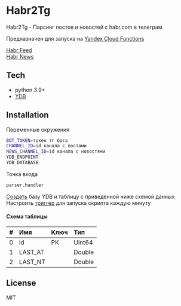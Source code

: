 # Habr2Tg

Habr2Tg - Парсинг постов и новостей с habr.com в телеграм

Предназначен для запуска на [Yandex Cloud Functions](https://cloud.yandex.ru/services/functions)

[Habr Feed](https://t.me/HabrFeed)  
[Habr News](https://t.me/HabrNewsFeed)

## Tech

- python 3.9+
- [YDB](https://cloud.yandex.ru/services/ydb)

## Installation

Переменные окружения

```sh
BOT_TOKEN=токен тг бота
CHANNEL_ID=id канала с постами
NEWS_CHANNEL_ID=id канала с новостями
YDB_ENDPOINT
YDB_DATABASE
```

Точка входа
```sh
parser.handler
```

[Создать](https://cloud.yandex.ru/docs/ydb/quickstart#create-db) базу YDB и таблицу с приведенной ниже схемой данных  
Настроить [триггер](https://cloud.yandex.ru/docs/functions/quickstart/create-trigger/) для запуска скрипта каждую минуту

#### Схема таблицы
| **#** |**Имя**| **Ключ** | **Тип** |
| :---- | :------ | :----- | :------ |
| 0 | id | PK | Uint64 |
| 1 | LAST_AT |  | Double |
| 2 | LAST_NT |  | Double |

## License

MIT
